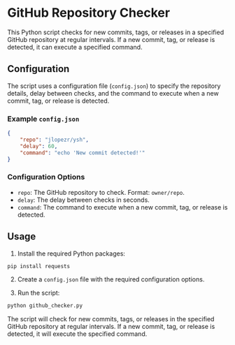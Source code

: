 # GitHub Repository Checker

This Python script checks for new commits, tags, or releases in a specified GitHub repository at regular intervals. If a new commit, tag, or release is detected, it can execute a specified command.

## Configuration

The script uses a configuration file (`config.json`) to specify the repository details, delay between checks, and the command to execute when a new commit, tag, or release is detected.

### Example `config.json`

```json
{
    "repo": "jlopezr/ysh",
    "delay": 60,
    "command": "echo 'New commit detected!'"
}
```

### Configuration Options

- `repo`: The GitHub repository to check. Format: `owner/repo`.
- `delay`: The delay between checks in seconds.
- `command`: The command to execute when a new commit, tag, or release is detected.

## Usage

1. Install the required Python packages:

```bash
pip install requests
```

2. Create a `config.json` file with the required configuration options.

3. Run the script:

```bash
python github_checker.py
```

The script will check for new commits, tags, or releases in the specified GitHub repository at regular intervals. If a new commit, tag, or release is detected, it will execute the specified command.